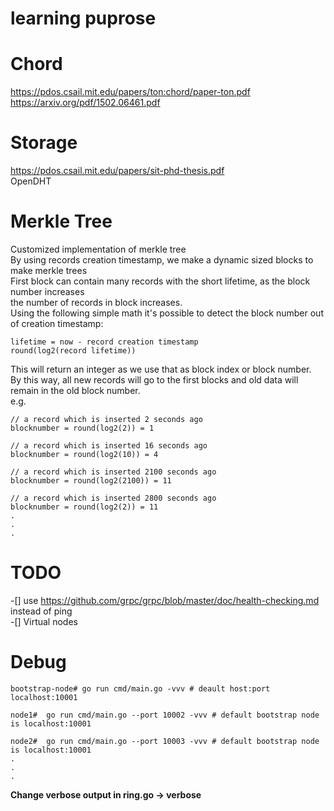 # learning puprose

# Chord
https://pdos.csail.mit.edu/papers/ton:chord/paper-ton.pdf   
https://arxiv.org/pdf/1502.06461.pdf

# Storage 
https://pdos.csail.mit.edu/papers/sit-phd-thesis.pdf    
OpenDHT   

# Merkle Tree
Customized implementation of merkle tree   
By using records creation timestamp, we make a dynamic sized blocks to make merkle trees  
First block can contain many records with the short lifetime, as the block number increases  
the number of records in block increases.  
Using the following simple math it's possible to detect the block number out of creation timestamp:  
```
lifetime = now - record creation timestamp
round(log2(record lifetime))
```   
This will return an integer as we use that as block index or block number.  
By this way, all new records will go to the first blocks and old data will remain in the old block number.  
e.g.  
```
// a record which is inserted 2 seconds ago
blocknumber = round(log2(2)) = 1

// a record which is inserted 16 seconds ago
blocknumber = round(log2(10)) = 4

// a record which is inserted 2100 seconds ago
blocknumber = round(log2(2100)) = 11

// a record which is inserted 2800 seconds ago
blocknumber = round(log2(2)) = 11
.
.
.

```


# TODO
-[] use https://github.com/grpc/grpc/blob/master/doc/health-checking.md instead of ping  
-[] Virtual nodes  


# Debug 
```
bootstrap-node# go run cmd/main.go -vvv # deault host:port localhost:10001

node1#  go run cmd/main.go --port 10002 -vvv # default bootstrap node is localhost:10001

node2#  go run cmd/main.go --port 10003 -vvv # default bootstrap node is localhost:10001
.
.
.

```
**Change verbose output in ring.go -> verbose**